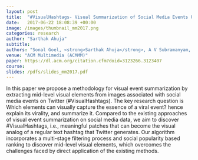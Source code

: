 ```yaml
---
layout: post
title:  "#VisualHashtags- Visual Summarization of Social Media Events Using Mid-Level Visual Elements"
date:   2017-06-22 18:08:39 +00:00
image: /images/thumbnail_mm2017.png
categories: research
author: "Sarthak Ahuja"
subtitle: 
authors: "Sonal Goel, <strong>Sarthak Ahuja</strong>, A V Subramanyam, Ponnurangam Kumaraguru"
venue: "ACM Multimedia (ACMMM)"
paper: https://dl.acm.org/citation.cfm?doid=3123266.3123407
course: 
slides: /pdfs/slides_mm2017.pdf
---
```

In this paper we propose a methodology for visual event summarization by extracting mid-level visual elements from images associated with social media events on Twitter (#VisualHashtags). The key research question is Which elements can visually capture the essence of a viral event? hence explain its virality, and summarize it. Compared to the existing approaches of visual event summarization on social media data, we aim to discover #VisualHashtags, i.e., meaningful patches that can become the visual analog of a regular text hashtag that Twitter generates. Our algorithm incorporates a multi-stage filtering process and social popularity based ranking to discover mid-level visual elements, which overcomes the challenges faced by direct application of the existing methods.
